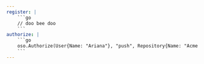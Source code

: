 ```yaml
---
register: |
    ```go
    // doo bee doo
    ```
authorize: |
    ```go
    oso.Authorize(User{Name: "Ariana"}, "push", Repository{Name: "Acme App"})
    ```
---
```

